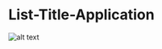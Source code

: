 # List-Title-Application

![alt text](https://raw.githubusercontent.com/username/projectname/branch/path/to/img.png)
